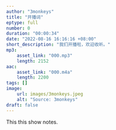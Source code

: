 ```yaml
---
author: "3monkeys"
title: "开播词"
eptype: full
number: 0
duration: "00:00:34"
date: "2022-08-16 16:16:16 +08:00"
short_description: "我们开播啦，欢迎收听。"
mp3:
    asset_link: "000.mp3"
    length: 2152
aac:
    asset_link: "000.m4a"
    length: 2200
tags: []
image:
    url: images/3monkeys.jpeg
    alt: "Source: 3monkeys"
draft: false
---
```


This this show notes.

